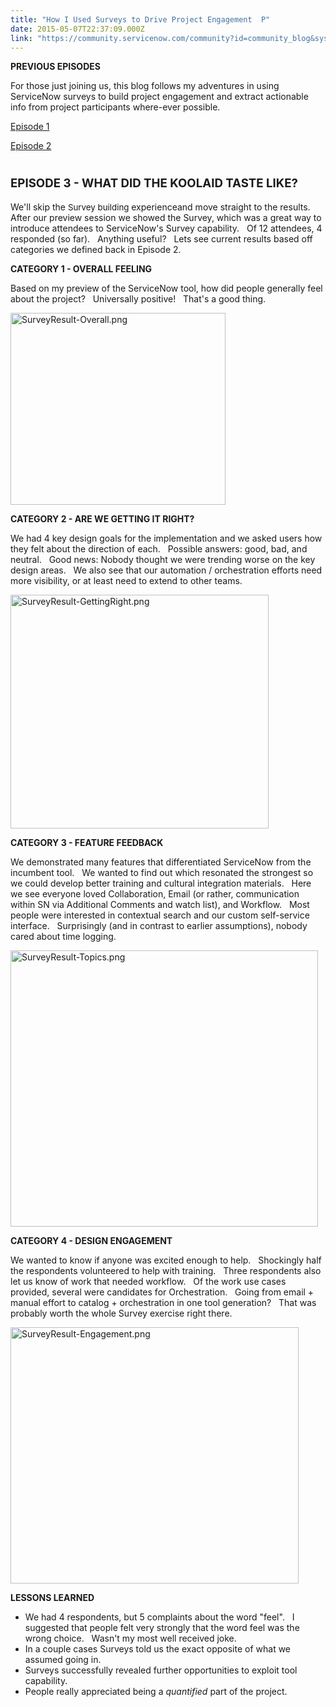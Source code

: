 ```yaml
---
title: "How I Used Surveys to Drive Project Engagement  P"
date: 2015-05-07T22:37:09.000Z
link: "https://community.servicenow.com/community?id=community_blog&sys_id=92ec6e65dbd0dbc01dcaf3231f9619fa"
---
```

<p><strong>PREVIOUS EPISODES</strong></p><p>For those just joining us, this blog follows my adventures in using ServiceNow surveys to build project engagement and extract actionable info from project participants where-ever possible.</p><p><a title="" _jive_internal="true" href="/community/service-management/general/blog/2015/05/06/how-i-used-surveys-to-drive-project-engagement--p1">Episode 1</a></p><p><a title="" _jive_internal="true" href="/community/service-management/general/blog/2015/05/06/how-i-used-surveys-to-drive-project-engagement--p2">Episode 2</a></p><p></p><h1><span style="font-size: 14pt;"><strong>EPISODE 3 - WHAT DID THE KOOLAID TASTE LIKE?</strong></span></h1><p>We'll skip the <span style="font-size: 13.3333330154419px;">Survey <span style="font-size: 13.3333330154419px;">building </span></span>experienceand move straight to the results.   After our preview session we showed the Survey, which was a great way to introduce attendees to ServiceNow's Survey capability. <span __jive_emoticon_name="wink" __jive_macro_name="emoticon" class="jive_macro jive_emote" src="/6.0.3.0/images/emoticons/wink.png"></span>   Of 12 attendees, 4 responded (so far).   Anything useful?   Lets see current results based off categories we defined back in Episode 2.</p><p></p><p><strong>CATEGORY 1 - OVERALL FEELING</strong></p><p>Based on my preview of the ServiceNow tool, how did people generally feel about the project?   Universally positive!   That's a good thing.</p><p><img   alt="SurveyResult-Overall.png" class="image-0 jive-image" height="307" src="9b2e8c06db909fc03eb27a9e0f9619ce.iix" style="height: 307px; width: 343.574007220217px;" width="344"/></p><p></p><p><strong>CATEGORY 2 - ARE WE GETTING IT RIGHT?</strong></p><p>We had 4 key design goals for the implementation and we asked users how they felt about the direction of each.   Possible answers: good, bad, and neutral.   Good news: Nobody thought we were trending worse on the key design areas.   We also see that our automation / orchestration efforts need more visibility, or at least need to extend to other teams.</p><p><img   alt="SurveyResult-GettingRight.png" class="image-1 jive-image" height="374" src="73527f71dbdc1fc03eb27a9e0f961906.iix" style="height: 373.698387096774px; width: 413px;" width="413"/></p><p></p><p><strong>CATEGORY 3 - FEATURE FEEDBACK</strong></p><p>We demonstrated many features that differentiated ServiceNow from the incumbent tool.   We wanted to find out which resonated the strongest so we could develop better training and cultural integration materials.   Here we see everyone loved Collaboration, Email (or rather, communication within SN via Additional Comments and watch list), and Workflow.   Most people were interested in contextual search and our custom self-service interface.   Surprisingly (and in contrast to earlier assumptions), nobody cared about time logging.</p><p><img   alt="SurveyResult-Topics.png" class="jive-image image-2" height="442" src="85419d82db581b04ed6af3231f961936.iix" style="height: 442px; width: 491.965217391304px;" width="492"/></p><p></p><p><strong>CATEGORY 4 - DESIGN ENGAGEMENT</strong></p><p>We wanted to know if anyone was excited enough to help.   Shockingly half the respondents volunteered to help with training.   Three respondents also let us know of work that needed workflow.   Of the work use cases provided, several were candidates for Orchestration.   Going from email + manual effort to catalog + orchestration in one tool generation?   That was probably worth the whole Survey exercise right there.</p><p><img   alt="SurveyResult-Engagement.png" class="jive-image image-3" height="410" src="1b5010c6db149fc068c1fb651f9619df.iix" style="height: 410.438709677419px; width: 461px;" width="461"/></p><p></p><p><strong>LESSONS LEARNED</strong></p><ul><li>We had 4 respondents, but 5 complaints about the word "feel".   I suggested that people felt very strongly that the word feel was the wrong choice.   Wasn't my most well received joke.</li><li>In a couple cases Surveys told us the exact opposite of what we assumed going in.</li><li>Surveys successfully revealed further opportunities to exploit tool capability.</li><li>People really appreciated being a <em>quantified </em>part of the project.</li></ul>